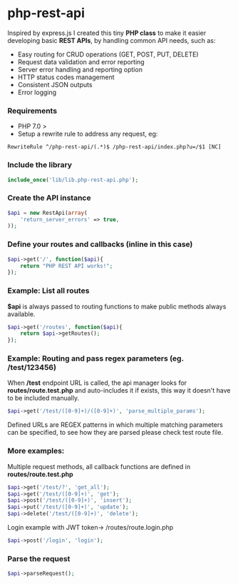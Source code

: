 # php-rest-api

Inspired by express.js I created this tiny **PHP class** to make it easier developing basic **REST APIs**, by handling common API needs, such as:

- Easy routing for CRUD operations (GET, POST, PUT, DELETE)
- Request data validation and error reporting
- Server error handling and reporting option
- HTTP status codes management
- Consistent JSON outputs
- Error logging

### Requirements
- PHP 7.0 >
- Setup a rewrite rule to address any request, eg:
```
RewriteRule ^/php-rest-api/(.*)$ /php-rest-api/index.php?u=/$1 [NC]
```

### Include the library
```php
include_once('lib/lib.php-rest-api.php');
```

### Create the API instance
```php
$api = new RestApi(array(
    'return_server_errors' => true,
));
```

### Define your routes and callbacks (inline in this case)
```php
$api->get('/', function($api){
    return "PHP REST API works!";
});
```

### Example: List all routes
**$api** is always passed to routing functions to make public methods always available.
```php
$api->get('/routes', function($api){
    return $api->getRoutes();
});
```

### Example: Routing and pass regex parameters (eg. /test/123456)
When **/test** endpoint URL is called, the api manager looks for **routes/route.test.php** and auto-includes it if exists, this way it doesn't have to be included manually.
```php
$api->get('/test/([0-9]+)/([0-9]+)', 'parse_multiple_params');
```
Defined URLs are REGEX patterns in which multiple matching parameters can be specified, to see how they are parsed please check test route file.

### More examples:
Multiple request methods, all callback functions are defined in **routes/route.test.php**
```php
$api->get('/test/?', 'get_all');
$api->get('/test/([0-9]+)', 'get');
$api->post('/test/([0-9]+)', 'insert');
$api->put('/test/([0-9]+)', 'update');
$api->delete('/test/([0-9]+)', 'delete');
```

Login example with JWT token-> /routes/route.login.php
```php
$api->post('/login', 'login');
```

### Parse the request
```php
$api->parseRequest();
```
